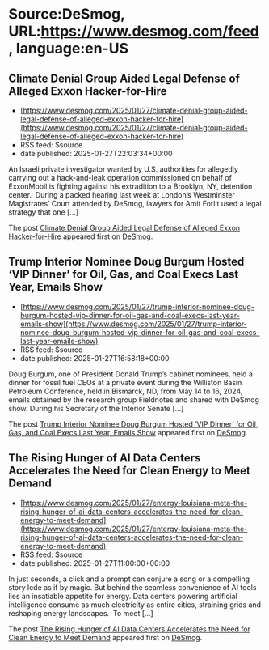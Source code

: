 # Source:DeSmog, URL:https://www.desmog.com/feed, language:en-US

## Climate Denial Group Aided Legal Defense of Alleged Exxon Hacker-for-Hire
 - [https://www.desmog.com/2025/01/27/climate-denial-group-aided-legal-defense-of-alleged-exxon-hacker-for-hire](https://www.desmog.com/2025/01/27/climate-denial-group-aided-legal-defense-of-alleged-exxon-hacker-for-hire)
 - RSS feed: $source
 - date published: 2025-01-27T22:03:34+00:00

<p>An Israeli private investigator wanted by U.S. authorities for allegedly carrying out a hack-and-leak operation commissioned on behalf of ExxonMobil is fighting against his extradition to a Brooklyn, NY, detention center.&#160; During a packed hearing last week at London’s Westminster Magistrates’ Court attended by DeSmog, lawyers for Amit Forlit used a legal strategy that one [&#8230;]</p>
<p>The post <a href="https://www.desmog.com/2025/01/27/climate-denial-group-aided-legal-defense-of-alleged-exxon-hacker-for-hire/" data-wpel-link="internal">Climate Denial Group Aided Legal Defense of Alleged Exxon Hacker-for-Hire</a> appeared first on <a href="https://www.desmog.com" data-wpel-link="internal">DeSmog</a>.</p>

## Trump Interior Nominee Doug Burgum Hosted ‘VIP Dinner’ for Oil, Gas, and Coal Execs Last Year, Emails Show
 - [https://www.desmog.com/2025/01/27/trump-interior-nominee-doug-burgum-hosted-vip-dinner-for-oil-gas-and-coal-execs-last-year-emails-show](https://www.desmog.com/2025/01/27/trump-interior-nominee-doug-burgum-hosted-vip-dinner-for-oil-gas-and-coal-execs-last-year-emails-show)
 - RSS feed: $source
 - date published: 2025-01-27T16:58:18+00:00

<p>Doug Burgum, one of President Donald Trump’s cabinet nominees, held a dinner for fossil fuel CEOs at a private event during the Williston Basin Petroleum Conference, held in Bismarck, ND, from May 14 to 16, 2024, emails obtained by the research group Fieldnotes and shared with DeSmog show. During his Secretary of the Interior Senate [&#8230;]</p>
<p>The post <a href="https://www.desmog.com/2025/01/27/trump-interior-nominee-doug-burgum-hosted-vip-dinner-for-oil-gas-and-coal-execs-last-year-emails-show/" data-wpel-link="internal">Trump Interior Nominee Doug Burgum Hosted ‘VIP Dinner’ for Oil, Gas, and Coal Execs Last Year, Emails Show</a> appeared first on <a href="https://www.desmog.com" data-wpel-link="internal">DeSmog</a>.</p>

## The Rising Hunger of AI Data Centers Accelerates the Need for Clean Energy to Meet Demand
 - [https://www.desmog.com/2025/01/27/entergy-louisiana-meta-the-rising-hunger-of-ai-data-centers-accelerates-the-need-for-clean-energy-to-meet-demand](https://www.desmog.com/2025/01/27/entergy-louisiana-meta-the-rising-hunger-of-ai-data-centers-accelerates-the-need-for-clean-energy-to-meet-demand)
 - RSS feed: $source
 - date published: 2025-01-27T11:00:00+00:00

<p>In just seconds, a click and a prompt can conjure a song or a compelling story lede as if by magic. But behind the seamless convenience of AI tools lies an insatiable appetite for energy. Data centers powering artificial intelligence consume as much electricity as entire cities, straining grids and reshaping energy landscapes.&#160; To meet [&#8230;]</p>
<p>The post <a href="https://www.desmog.com/2025/01/27/entergy-louisiana-meta-the-rising-hunger-of-ai-data-centers-accelerates-the-need-for-clean-energy-to-meet-demand/" data-wpel-link="internal">The Rising Hunger of AI Data Centers Accelerates the Need for Clean Energy to Meet Demand</a> appeared first on <a href="https://www.desmog.com" data-wpel-link="internal">DeSmog</a>.</p>

